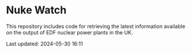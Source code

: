 # Nuke Watch

This repository includes code for retrieving the latest information available on the output of EDF nuclear power plants in the UK.

Last updated: 2024-05-30 16:11
